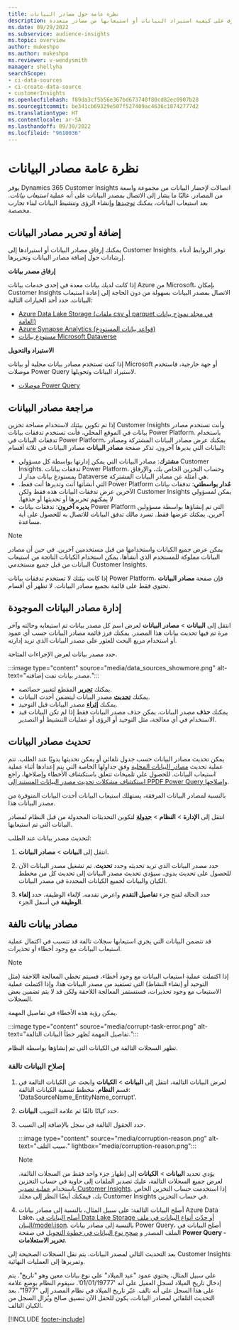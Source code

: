```yaml
---
title: نظرة عامة حول مصادر البيانات
description: تعرف على كيفية استيراد البيانات أو استيعابها من مصادر متعددة.
ms.date: 09/29/2022
ms.subservice: audience-insights
ms.topic: overview
author: mukeshpo
ms.author: mukeshpo
ms.reviewer: v-wendysmith
manager: shellyha
searchScope:
- ci-data-sources
- ci-create-data-source
- customerInsights
ms.openlocfilehash: f89da3cf5b56e367bd673740f80cd82ec0907b28
ms.sourcegitcommit: be341cb69329e507f527409ac4636c18742777d2
ms.translationtype: HT
ms.contentlocale: ar-SA
ms.lasthandoff: 09/30/2022
ms.locfileid: "9610036"
---
```

# <a name="data-sources-overview"></a>نظرة عامة مصادر البيانات

يوفر Dynamics 365 Customer Insights اتصالات لإحضار البيانات من مجموعة واسعة من المصادر. غالبًا ما يشار إلى الاتصال بمصدر البيانات على أنه عملية *استيعاب بيانات*. بعد استيعاب البيانات، يمكنك [توحيدها](data-unification.md) وإنشاء الرؤى وتنشيط البيانات لبناء تجارب مخصصة.

## <a name="add-or-edit-data-sources"></a>إضافة أو تحرير مصادر البيانات

يمكنك إرفاق مصادر البيانات أو استيرادها إلى Customer Insights. توفر الروابط أدناه إرشادات حول إضافة مصادر البيانات وتحريرها.

**إرفاق مصدر بيانات**

إذا كانت لديك بيانات معدة في إحدى خدمات بيانات Azure من Microsoft، بإمكان Customer Insights الاتصال بمصدر البيانات بسهولة من دون الحاجة إلى إعادة استيعاب البيانات. حدد أحد الخيارات التالية:
- [Azure Data Lake Storage (ملفات csv أو parquet في مجلد نموذج بيانات العامة)](connect-common-data-model.md)
- [Azure Synapse Analytics (قواعد بيانات المستودع)](connect-synapse.md)
- [مستودع بيانات Microsoft Dataverse](connect-dataverse-managed-lake.md)

**الاستيراد والتحويل**

إذا كنت تستخدم مصادر بيانات محلية أو بيانات Microsoft أو جهة خارجية، فاستخدم موصلات Power Query لاستيراد البيانات وتحويلها.
- [موصلات Power Query](connect-power-query.md)

## <a name="review-data-sources"></a>مراجعة مصادر البيانات

إذا تم تكوين بيئتك لاستخدام مساحة تخزين Customer Insights وأنت تستخدم مصادر بيانات في الموقع المحلي، فأنت تستخدم تدفقات بيانات Power Platform. باستخدام تدفقات البيانات في Power Platform، يمكنك عرض مصادر البيانات المشتركة ومصادر البيانات التي يديرها آخرون. تذكر صفحة **مصادر البيانات** مصادر البيانات في ثلاثة أقسام:
- **مشترك**: مصادر البيانات التي يمكن إدارتها بواسطة كل مسؤولي Customer Insights. تدفقات بيانات Power Platform، وحساب التخزين الخاص بك، والإرفاق بمستودع بيانات مدار لـ Dataverse هي أمثلة عن مصادر البيانات المشتركة.
- **‏‫مُدار بواسطتي**: تدفقات بيانات Power Platform التي أنشأتها أنت وتديرها أنت فقط. يمكن لمسؤولي Customer Insights الآخرين عرض تدفقات البيانات هذه فقط ولكن لا يمكنهم تحريرها أو تحديثها أو حذفها.
- **يديره آخرون**: تدفقات بيانات Power Platform التي تم إنشاؤها بواسطة مسؤولين آخرين. يمكنك عرضها فقط. تسرد مالك تدفق البيانات للاتصال به للحصول على أية مساعدة.
> [!NOTE]
> يمكن عرض جميع الكيانات واستخدامها من قبل مستخدمين آخرين. في حين أن مصادر البيانات مملوكة للمستخدم الذي أنشأها، يمكن استخدام الكيانات الناتجة من استيعاب البيانات من قبل جميع مستخدمي Customer Insights.

إذا كانت بيئتك لا تستخدم تدفقات بيانات Power Platform، فإن صفحة **مصادر البيانات** تحتوي فقط على قائمة بجميع مصادر البيانات. لا تظهر أي أقسام.

## <a name="manage-existing-data-sources"></a>إدارة مصادر البيانات الموجودة

انتقل إلى **البيانات** > **مصادر البيانات** لعرض اسم كل مصدر بيانات تم استيعابه وحالته وآخر مرة تم فيها تحديث بيانات هذا المصدر. يمكنك فرز قائمة مصادر البيانات حسب أي عمود أو استخدام مربع البحث للعثور على مصدر البيانات الذي تريد إدارته.

حدد مصدر بيانات لعرض الإجراءات المتاحة.

:::image type="content" source="media/data_sources_showmore.png" alt-text="مصدر بيانات تمت إضافته.":::

- يمكنك [**تحرير**](#add-or-edit-data-sources) المقطع لتغيير خصائصه.
- يمكنك [**تحديث**](#refresh-data-sources) مصدر البيانات ليتضمن أحدث البيانات.
- يمكنك [**إثراء**](data-sources-enrichment.md) مصدر البيانات قبل التوحيد.
- يمكنك **حذف** مصدر البيانات. يمكن حذف مصدر البيانات فقط إذا لم تكن البيانات قيد الاستخدام في أي معالجة، مثل التوحيد أو الرؤى أو عمليات التنشيط أو التصدير.

## <a name="refresh-data-sources"></a>تحديث مصادر البيانات

يمكن تحديث مصادر البيانات حسب جدول تلقائي أو يمكن تحديثها يدويًا عند الطلب. تتم عملية تحديث [مصادر البيانات المحلية](connect-power-query.md#add-data-from-on-premises-data-sources) وفق جداولها الخاصة التي يتم إعدادها أثناء عملية استيعاب البيانات. للحصول على تلميحات تتعلق باستكشاف الأخطاء وإصلاحها، راجع [استكشاف مشكلات تحديث مصدر البيانات المستند إلى PPDF Power Query وإصلاحها](connect-power-query.md#troubleshoot-ppdf-power-query-based-data-source-refresh-issues).

بالنسبة لمصادر البيانات المرفقة، يستهلك استيعاب البيانات أحدث البيانات المتوفرة من مصدر البيانات هذا.

انتقل إلى **الإدارة** > **النظام** > [**جدولة**](schedule-refresh.md) لتكوين التحديثات المجدولة من قبل النظام لمصادر البيانات التي تم استيعابها.

لتحديث مصدر بيانات عند الطلب:

1. انتقل إلى **البيانات** > **مصادر البيانات**.

1. حدد مصدر البيانات الذي تريد تحديثه وحدد **تحديث**. تم تشغيل مصدر البيانات الآن للحصول على تحديث يدوي. سيؤدي تحديث مصدر البيانات إلى تحديث كل من مخطط الكيان والبيانات لجميع الكيانات المحددة في مصدر البيانات.

1. حدد الحالة لفتح جزء **تفاصيل التقدم** واعرض تقدمه. لإلغاء الوظيفة، حدد **إلغاء الوظيفة** في أسفل الجزء.

## <a name="corrupt-data-sources"></a>مصادر بيانات تالفة

قد تتضمن البيانات التي يجري استيعابها سجلات تالفة قد تتسبب في اكتمال عملية استيعاب البيانات مع وجود أخطاء أو تحذيرات.

> [!NOTE]
> إذا اكتملت عملية استيعاب البيانات مع وجود أخطاء، فسيتم تخطي المعالجة اللاحقة (مثل التوحيد أو إنشاء النشاط) التي تستفيد من مصدر البيانات هذا. وإذا اكتملت عملية الاستيعاب مع وجود تحذيرات، فستستمر المعالجة اللاحقة ولكن قد لا يتم تضمين بعض السجلات.

يمكن رؤية هذه الأخطاء في تفاصيل المهمة.

:::image type="content" source="media/corrupt-task-error.png" alt-text="تفاصيل المهمة تُظهر خطأ البيانات التالفة.":::

تظهر السجلات التالفة في الكيانات التي تم إنشاؤها بواسطة النظام.

### <a name="fix-corrupt-data"></a>إصلاح البيانات تالفة

1. لعرض البيانات التالفة، انتقل إلى **البيانات** > **الكيانات** وابحث عن الكيانات التالفة في قسم **النظام**. مخطط تسمية الكيانات التالفة: 'DataSourceName_EntityName_corrupt'.

1. حدد كيانًا تالفًا ثم علامة التبويب **البيانات**.

1. حدد الحقول التالفة في سجل بالإضافة إلى السبب.

   :::image type="content" source="media/corruption-reason.png" alt-text="سبب التلف." lightbox="media/corruption-reason.png":::

   > [!NOTE]
   > يؤدي تحديد **البيانات** > **الكيانات** إلى إظهار جزء واحد فقط من السجلات التالفة. لعرض جميع السجلات التالفة، عليك تصدير الملفات إلى حاوية في حساب التخزين باستخدام [عملية تصدير Customer Insights](export-destinations.md). إذا استخدمت حساب التخزين الخاص بك، فيمكنك أيضًا النظر إلى مجلد Customer Insights في حساب التخزين.

1. أصلح البيانات التالفة: على سبيل المثال، بالنسبة إلى مصادر بيانات Azure Data Lake، [أصلح البيانات في Data Lake Storage أو حدّث أنواع البيانات في ملف البيان/model.json](connect-common-data-model.md#common-reasons-for-ingestion-errors-or-corrupt-data). بالنسبة إلى مصادر بيانات Power Query، أصلح البيانات في الملف المصدر و [صحح نوع البيانات في خطوة التحويل](connect-power-query.md#data-type-does-not-match-data) في صفحة **Power Query - تحرير الاستعلامات**.

بعد التحديث التالي لمصدر البيانات، يتم نقل السجلات الصحيحة إلى Customer Insights وتمريرها إلى العمليات النهائية.

على سبيل المثال، يحتوي عمود "عيد الميلاد" على نوع بيانات معين وهو "تاريخ". يتم إدخال تاريخ الميلاد لسجل العميل على أنه '01/01/19777'. سيقوم النظام بوضع علامة على هذا السجل على أنه تالف. غيّر تاريخ الميلاد في نظام المصدر إلى "1977". بعد التحديث التلقائي لمصادر البيانات، يكون للحقل الآن تنسيق صالح ويُزال السجل من الكيان التالف.

[!INCLUDE [footer-include](includes/footer-banner.md)]
